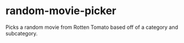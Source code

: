 # random-movie-picker
Picks a random movie from Rotten Tomato based off of a category and subcategory.
